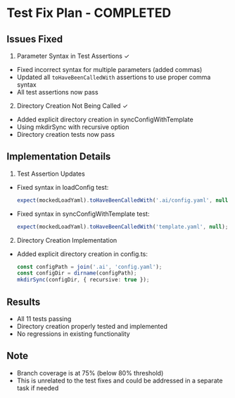  # Test Fix Plan - COMPLETED

## Issues Fixed

1. Parameter Syntax in Test Assertions ✓
- Fixed incorrect syntax for multiple parameters (added commas)
- Updated all `toHaveBeenCalledWith` assertions to use proper comma syntax
- All test assertions now pass

2. Directory Creation Not Being Called ✓
- Added explicit directory creation in syncConfigWithTemplate
- Using mkdirSync with recursive option
- Directory creation tests now pass

## Implementation Details

1. Test Assertion Updates
- Fixed syntax in loadConfig test:
  ```ts
  expect(mockedLoadYaml).toHaveBeenCalledWith('.ai/config.yaml', null);
  ```
- Fixed syntax in syncConfigWithTemplate test:
  ```ts
  expect(mockedLoadYaml).toHaveBeenCalledWith('template.yaml', null);
  ```

2. Directory Creation Implementation
- Added explicit directory creation in config.ts:
  ```ts
  const configPath = join('.ai', 'config.yaml');
  const configDir = dirname(configPath);
  mkdirSync(configDir, { recursive: true });
  ```

## Results
- All 11 tests passing
- Directory creation properly tested and implemented
- No regressions in existing functionality

## Note
- Branch coverage is at 75% (below 80% threshold)
- This is unrelated to the test fixes and could be addressed in a separate task if needed
